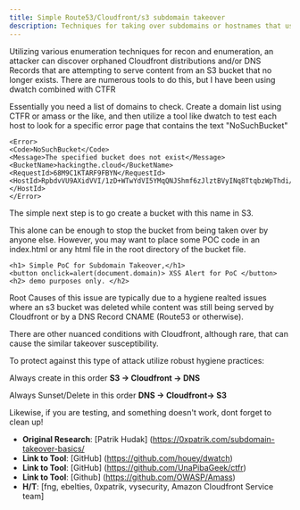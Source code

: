 ```yaml
---
title: Simple Route53/Cloudfront/s3 subdomain takeover
description: Techniques for taking over subdomains or hostnames that use Cloudfront and/or a DNS record to serve content from Amazone S3
---
```


Utilizing various enumeration techniques for recon and enumeration, an attacker can discover orphaned Cloudfront distributions and/or DNS Records that are attempting to serve content from an S3 bucket that no longer exists. There are numerous tools to do this, but I have been using dwatch combined with CTFR 

Essentially you need a list of domains to check. Create a domain list using CTFR or amass or the like, and then utilize a tool like dwatch to test each host to look for a specific error page that contains the text "NoSuchBucket"

```
<Error>
<Code>NoSuchBucket</Code>
<Message>The specified bucket does not exist</Message>
<BucketName>hackingthe.cloud</BucketName>
<RequestId>68M9C1KTARF9FBYN</RequestId>
<HostId>RpbdvVU9AXidVVI/1zD+WTwYdVI5YMqQNJShmf6zJlztBVyINq8TtqbzWpThdi/LivlOWRVCPVs=</HostId>
</Error>
```

The simple next step is to go create a bucket with this name in S3. 

This alone can be enough to stop the bucket from being taken over by anyone else. However, you may want to place some POC code in an index.html or any html file in the root directory of the bucket file.

```
<h1> Simple PoC for Subdomain Takeover,</h1>
<button onclick=alert(document.domain)> XSS Alert for PoC </button>
<h2> demo purposes only. </h2> 
```

Root Causes of this issue are typically due to a hygiene realted issues where an s3 bucket was deleted while content was still being served by Cloudfront or by a DNS Record CNAME (Route53 or otherwise).  

There are other nuanced conditions with Cloudfront, although rare, that can cause the similar takeover susceptibility.

To protect against this type of attack utilize robust hygiene practices:

Always create in this order **S3 -> Cloudfront -> DNS**

Always Sunset/Delete in this order **DNS -> Cloudfront-> S3**

Likewise, if you are testing, and something doesn't work, dont forget to clean up!



* **Original Research**: [Patrik Hudak] (https://0xpatrik.com/subdomain-takeover-basics/
* **Link to Tool**: [GitHub] (https://github.com/houey/dwatch)
* **Link to Tool**: [GitHub] (https://github.com/UnaPibaGeek/ctfr)
* **Link to Tool**: [Github] (https://github.com/OWASP/Amass)
* **H/T**: [fng, ebelties, 0xpatrik, vysecurity, Amazon Cloudfront Service team]
